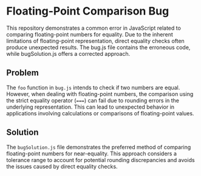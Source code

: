 # Floating-Point Comparison Bug
This repository demonstrates a common error in JavaScript related to comparing floating-point numbers for equality.  Due to the inherent limitations of floating-point representation, direct equality checks often produce unexpected results. The bug.js file contains the erroneous code, while bugSolution.js offers a corrected approach.

## Problem
The `foo` function in `bug.js` intends to check if two numbers are equal. However, when dealing with floating-point numbers, the comparison using the strict equality operator (`===`) can fail due to rounding errors in the underlying representation.  This can lead to unexpected behavior in applications involving calculations or comparisons of floating-point values. 

## Solution
The `bugSolution.js` file demonstrates the preferred method of comparing floating-point numbers for near-equality.  This approach considers a tolerance range to account for potential rounding discrepancies and avoids the issues caused by direct equality checks. 